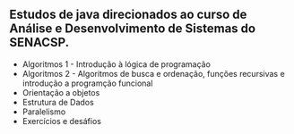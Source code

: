 ## Estudos de java direcionados ao curso de Análise e Desenvolvimento de Sistemas do SENACSP.

- Algoritmos 1 - Introdução à lógica de programação
- Algoritmos 2 - Algoritmos de busca e ordenação, funções recursivas e introdução a programção funcional
- Orientação a objetos
- Estrutura de Dados
- Paralelismo 
- Exercícios e desáfios
